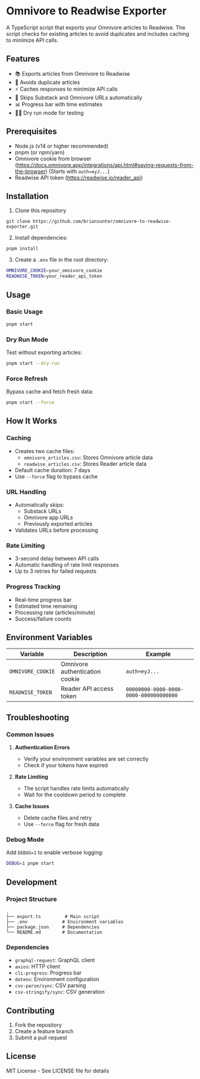 # Omnivore to Readwise Exporter


A TypeScript script that exports your Omnivore articles to Readwise. The script checks for existing articles to avoid duplicates and includes caching to minimize API calls.

## Features

- 📚 Exports articles from Omnivore to Readwise
- 🔄 Avoids duplicate articles
- ⚡ Caches responses to minimize API calls
- 🚫 Skips Substack and Omnivore URLs automatically
- 📊 Progress bar with time estimates
- 🏃‍♂️ Dry run mode for testing

## Prerequisites
- Node.js (v14 or higher recommended)
- pnpm (or npm/yarn)
- Omnivore cookie from browser (https://docs.omnivore.app/integrations/api.html#saving-requests-from-the-browser) (Starts with `auth=eyJ...`)
- Readwise API token (https://readwise.io/reader_api)

## Installation

1. Clone this repository
```
git clone https://github.com/briansunter/omnivore-to-readwise-exporter.git
```
2. Install dependencies: 
```
pnpm install
```
3. Create a `.env` file in the root directory:
```bash
OMNIVORE_COOKIE=your_omnivore_cookie
READWISE_TOKEN=your_reader_api_token
```

## Usage

### Basic Usage
```bash
pnpm start
```

### Dry Run Mode
Test without exporting articles:
```bash
pnpm start --dry-run
```

### Force Refresh
Bypass cache and fetch fresh data:
```bash
pnpm start --force
```

## How It Works

### Caching
- Creates two cache files:
  - `omnivore_articles.csv`: Stores Omnivore article data
  - `readwise_articles.csv`: Stores Reader article data
- Default cache duration: 7 days
- Use `--force` flag to bypass cache

### URL Handling
- Automatically skips:
  - Substack URLs
  - Omnivore app URLs
  - Previously exported articles
- Validates URLs before processing

### Rate Limiting
- 3-second delay between API calls
- Automatic handling of rate limit responses
- Up to 3 retries for failed requests

### Progress Tracking
- Real-time progress bar
- Estimated time remaining
- Processing rate (articles/minute)
- Success/failure counts

## Environment Variables

| Variable | Description | Example |
|----------|-------------|---------|
| `OMNIVORE_COOKIE` | Omnivore authentication cookie | `auth=eyJ...` |
| `READWISE_TOKEN` | Reader API access token | `00000000-0000-0000-0000-000000000000` |

## Troubleshooting

### Common Issues

1. **Authentication Errors**
   - Verify your environment variables are set correctly
   - Check if your tokens have expired

2. **Rate Limiting**
   - The script handles rate limits automatically
   - Wait for the cooldown period to complete

3. **Cache Issues**
   - Delete cache files and retry
   - Use `--force` flag for fresh data

### Debug Mode
Add `DEBUG=1` to enable verbose logging:
```bash
DEBUG=1 pnpm start
```

## Development

### Project Structure
```
.
├── export.ts         # Main script
├── .env             # Environment variables
├── package.json     # Dependencies
└── README.md        # Documentation
```

### Dependencies
- `graphql-request`: GraphQL client
- `axios`: HTTP client
- `cli-progress`: Progress bar
- `dotenv`: Environment configuration
- `csv-parse/sync`: CSV parsing
- `csv-stringify/sync`: CSV generation

## Contributing

1. Fork the repository
2. Create a feature branch
3. Submit a pull request

## License

MIT License - See LICENSE file for details